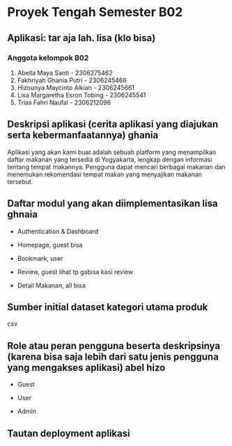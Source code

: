 # Proyek Tengah Semester B02

## Aplikasi: tar aja lah. lisa (klo bisa)

### Anggota kelompok B02
1. Abella Maya Santi - 2306275462
2. Fakhriyah Ghania Putri - 2306245466
3. Hizounya Maycinto Alkian - 2306245661
4. Lisa Margaretha Esron Tobing - 2306245541
5. Trias Fahri Naufal - 2306212096

## Deskripsi aplikasi (cerita aplikasi yang diajukan serta kebermanfaatannya) ghania
Aplikasi  yang akan kami buat adalah sebuah platform yang menampilkan daftar makanan yang tersedia di Yogyakarta, lengkap dengan informasi tentang tempat makannya. Pengguna dapat mencari berbagai makanan dan menemukan rekomendasi tempat makan yang menyajikan makanan tersebut.

## Daftar modul yang akan diimplementasikan lisa ghnaia
- Authentication & Dashboard
  
- Homepage, guest bisa

- Bookmark, user
- Review, guest lihat tp gabisa kasi review
- Detail Makanan, all bisa

## Sumber initial dataset kategori utama produk
csv


## Role atau peran pengguna beserta deskripsinya (karena bisa saja lebih dari satu jenis pengguna yang mengakses aplikasi) abel hizo
- Guest
  
- User
  
- Admin
  

## Tautan deployment aplikasi

